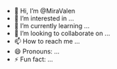 - 👋 Hi, I’m @MiraValen
- 👀 I’m interested in ...
- 🌱 I’m currently learning ...
- 💞️ I’m looking to collaborate on ...
- 📫 How to reach me ...
- 😄 Pronouns: ...
- ⚡ Fun fact: ...

<!---
MiraValen/MiraValen is a ✨ special ✨ repository because its `README.md` (this file) appears on your GitHub profile.
You can click the Preview link to take a look at your changes.
--->
